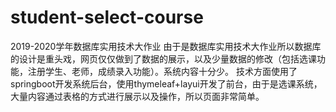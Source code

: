 # student-select-course
2019-2020学年数据库实用技术大作业
由于是数据库实用技术大作业所以数据库的设计是重头戏，网页仅仅做到了数据的展示，以及少量数据的修改（包括选课功能，注册学生、老师，成绩录入功能）。系统内容十分少。
技术方面使用了springboot开发系统后台，使用thymeleaf+layui开发了前台，由于是选课系统，大量内容通过表格的方式进行展示以及操作，所以页面非常简单。
